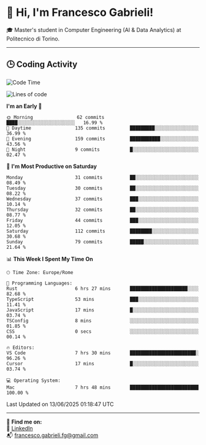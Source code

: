 # 👋 Hi, I'm Francesco Gabrieli!

🎓 Master's student in Computer Engineering (AI & Data Analytics) at Politecnico di Torino.  

---

## 🕒 Coding Activity

<!--START_SECTION:waka-->
![Code Time](http://img.shields.io/badge/Code%20Time-65%20hrs%2054%20mins-blue)

![Lines of code](https://img.shields.io/badge/From%20Hello%20World%20I%27ve%20Written-85.7%20thousand%20lines%20of%20code-blue)

**I'm an Early 🐤** 

```text
🌞 Morning                62 commits          ████░░░░░░░░░░░░░░░░░░░░░   16.99 % 
🌆 Daytime                135 commits         █████████░░░░░░░░░░░░░░░░   36.99 % 
🌃 Evening                159 commits         ███████████░░░░░░░░░░░░░░   43.56 % 
🌙 Night                  9 commits           █░░░░░░░░░░░░░░░░░░░░░░░░   02.47 % 
```
📅 **I'm Most Productive on Saturday** 

```text
Monday                   31 commits          ██░░░░░░░░░░░░░░░░░░░░░░░   08.49 % 
Tuesday                  30 commits          ██░░░░░░░░░░░░░░░░░░░░░░░   08.22 % 
Wednesday                37 commits          ███░░░░░░░░░░░░░░░░░░░░░░   10.14 % 
Thursday                 32 commits          ██░░░░░░░░░░░░░░░░░░░░░░░   08.77 % 
Friday                   44 commits          ███░░░░░░░░░░░░░░░░░░░░░░   12.05 % 
Saturday                 112 commits         ████████░░░░░░░░░░░░░░░░░   30.68 % 
Sunday                   79 commits          █████░░░░░░░░░░░░░░░░░░░░   21.64 % 
```


📊 **This Week I Spent My Time On** 

```text
🕑︎ Time Zone: Europe/Rome

💬 Programming Languages: 
Rust                     6 hrs 27 mins       █████████████████████░░░░   82.68 % 
TypeScript               53 mins             ███░░░░░░░░░░░░░░░░░░░░░░   11.41 % 
JavaScript               17 mins             █░░░░░░░░░░░░░░░░░░░░░░░░   03.74 % 
TSConfig                 8 mins              ░░░░░░░░░░░░░░░░░░░░░░░░░   01.85 % 
CSS                      0 secs              ░░░░░░░░░░░░░░░░░░░░░░░░░   00.14 % 

🔥 Editors: 
VS Code                  7 hrs 30 mins       ████████████████████████░   96.26 % 
Cursor                   17 mins             █░░░░░░░░░░░░░░░░░░░░░░░░   03.74 % 

💻 Operating System: 
Mac                      7 hrs 48 mins       █████████████████████████   100.00 % 
```


 Last Updated on 13/06/2025 01:18:47 UTC
<!--END_SECTION:waka-->


---



🔗 **Find me on:**  
💼 [LinkedIn](https://www.linkedin.com/in/francesco-gabrieli)  
📬 francesco.gabrieli.fg@gmail.com  



